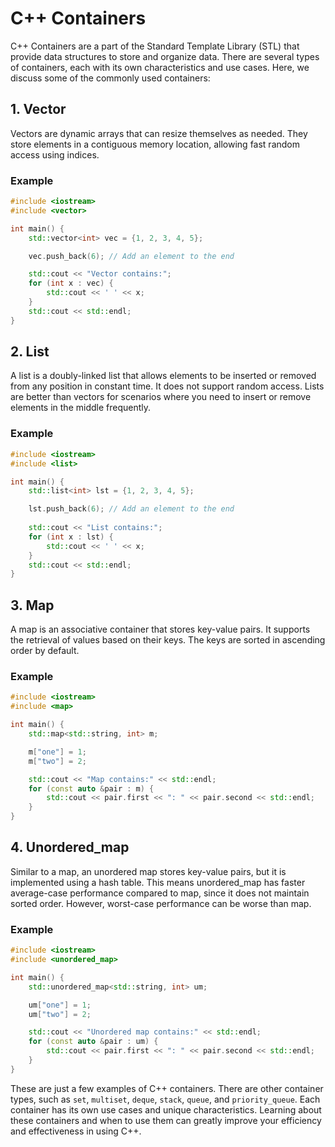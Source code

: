 # C++ Containers

C++ Containers are a part of the Standard Template Library (STL) that provide data structures to store and organize data. There are several types of containers, each with its own characteristics and use cases. Here, we discuss some of the commonly used containers:

## 1. Vector

Vectors are dynamic arrays that can resize themselves as needed. They store elements in a contiguous memory location, allowing fast random access using indices.

### Example

```cpp
#include <iostream>
#include <vector>

int main() {
    std::vector<int> vec = {1, 2, 3, 4, 5};

    vec.push_back(6); // Add an element to the end

    std::cout << "Vector contains:";
    for (int x : vec) {
        std::cout << ' ' << x;
    }
    std::cout << std::endl;
}
```

## 2. List

A list is a doubly-linked list that allows elements to be inserted or removed from any position in constant time. It does not support random access. Lists are better than vectors for scenarios where you need to insert or remove elements in the middle frequently.

### Example

```cpp
#include <iostream>
#include <list>

int main() {
    std::list<int> lst = {1, 2, 3, 4, 5};

    lst.push_back(6); // Add an element to the end
    
    std::cout << "List contains:";
    for (int x : lst) {
        std::cout << ' ' << x;
    }
    std::cout << std::endl;
}
```

## 3. Map

A map is an associative container that stores key-value pairs. It supports the retrieval of values based on their keys. The keys are sorted in ascending order by default.

### Example

```cpp
#include <iostream>
#include <map>

int main() {
    std::map<std::string, int> m;

    m["one"] = 1;
    m["two"] = 2;

    std::cout << "Map contains:" << std::endl;
    for (const auto &pair : m) {
        std::cout << pair.first << ": " << pair.second << std::endl;
    }
}
```

## 4. Unordered_map

Similar to a map, an unordered map stores key-value pairs, but it is implemented using a hash table. This means unordered_map has faster average-case performance compared to map, since it does not maintain sorted order. However, worst-case performance can be worse than map.

### Example

```cpp
#include <iostream>
#include <unordered_map>

int main() {
    std::unordered_map<std::string, int> um;

    um["one"] = 1;
    um["two"] = 2;

    std::cout << "Unordered map contains:" << std::endl;
    for (const auto &pair : um) {
        std::cout << pair.first << ": " << pair.second << std::endl;
    }
}
```

These are just a few examples of C++ containers. There are other container types, such as `set`, `multiset`, `deque`, `stack`, `queue`, and `priority_queue`. Each container has its own use cases and unique characteristics. Learning about these containers and when to use them can greatly improve your efficiency and effectiveness in using C++.
